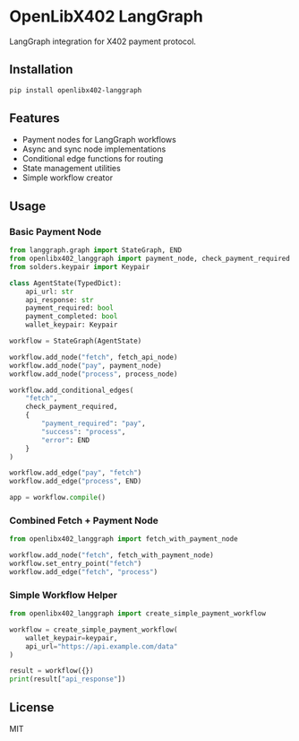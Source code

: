 # OpenLibX402 LangGraph

LangGraph integration for X402 payment protocol.

## Installation

```bash
pip install openlibx402-langgraph
```

## Features

- Payment nodes for LangGraph workflows
- Async and sync node implementations
- Conditional edge functions for routing
- State management utilities
- Simple workflow creator

## Usage

### Basic Payment Node

```python
from langgraph.graph import StateGraph, END
from openlibx402_langgraph import payment_node, check_payment_required
from solders.keypair import Keypair

class AgentState(TypedDict):
    api_url: str
    api_response: str
    payment_required: bool
    payment_completed: bool
    wallet_keypair: Keypair

workflow = StateGraph(AgentState)

workflow.add_node("fetch", fetch_api_node)
workflow.add_node("pay", payment_node)
workflow.add_node("process", process_node)

workflow.add_conditional_edges(
    "fetch",
    check_payment_required,
    {
        "payment_required": "pay",
        "success": "process",
        "error": END
    }
)

workflow.add_edge("pay", "fetch")
workflow.add_edge("process", END)

app = workflow.compile()
```

### Combined Fetch + Payment Node

```python
from openlibx402_langgraph import fetch_with_payment_node

workflow.add_node("fetch", fetch_with_payment_node)
workflow.set_entry_point("fetch")
workflow.add_edge("fetch", "process")
```

### Simple Workflow Helper

```python
from openlibx402_langgraph import create_simple_payment_workflow

workflow = create_simple_payment_workflow(
    wallet_keypair=keypair,
    api_url="https://api.example.com/data"
)

result = workflow({})
print(result["api_response"])
```

## License

MIT